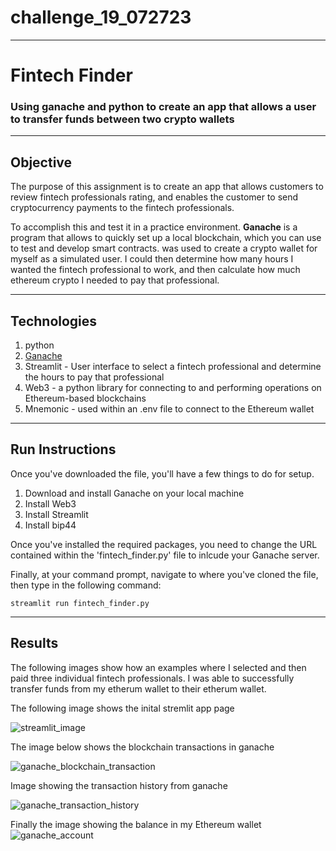 # challenge_19_072723
---
# Fintech Finder 
### Using ganache and python to create an app that allows a user to transfer funds between two crypto wallets
---
## Objective

The purpose of this assignment is to create an app that allows customers to review fintech professionals rating, and enables the customer to send cryptocurrency payments to the fintech professionals.

To accomplish this and test it in a practice environment. **Ganache** is a program that allows to quickly set up a local blockchain, which you can use to test and develop smart contracts. was used to create a crypto wallet for myself as a simulated user. I could then determine how many hours I wanted the fintech professional to work, and then calculate how much ethereum crypto I needed to pay that professional.

---
## Technologies
1. python
2. [Ganache](https://trufflesuite.com/ganache/)
3. Streamlit - User interface to select a fintech professional and determine the hours to pay that professional
4. Web3 - a python library for connecting to and performing operations on Ethereum-based blockchains
5. Mnemonic - used within an .env file to connect to the Ethereum wallet

---
## Run Instructions
Once you've downloaded the file, you'll have a few things to do for setup.

1. Download and install Ganache on your local machine
2. Install Web3 
3. Install Streamlit
4. Install bip44 

Once you've installed the required packages, you need to change the URL contained within the 'fintech_finder.py' file to inlcude your Ganache server. 

Finally, at your command prompt, navigate to where you've cloned the file, then type in the following command:
```
streamlit run fintech_finder.py
```
---
## Results

The following images show how an examples where I selected and then paid three individual fintech professionals. I was able to successfully transfer funds from my etherum wallet to their etherum wallet. 

The following image shows the inital stremlit app page

![streamlit_image](Images/streamlit_transaction.png)

The image below shows the blockchain transactions in ganache

![ganache_blockchain_transaction](Images/gnache_blockchain.png)

Image showing the transaction history from ganache

![ganache_transaction_history](Images/gnache_transactions.png)

Finally the image showing the balance in my Ethereum wallet
![ganache_account](Images/gnache_account.png)
